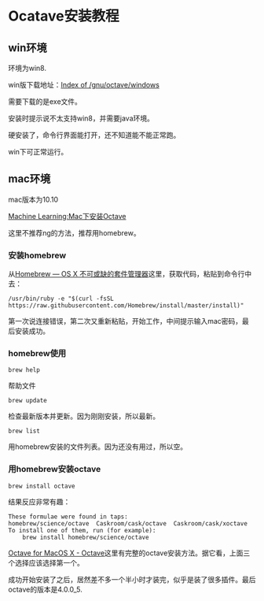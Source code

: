 # Ocatave安装教程  


## win环境  

环境为win8.

win版下载地址：[Index of /gnu/octave/windows](https://ftp.gnu.org/gnu/octave/windows/)  

需要下载的是exe文件。  

安装时提示说不太支持win8，并需要java环境。  

硬安装了，命令行界面能打开，还不知道能不能正常跑。  

win下可正常运行。  

## mac环境  

mac版本为10.10  

[Machine Learning:Mac下安装Octave](http://mooc.guokr.com/note/15825/)  

这里不推荐ng的方法，推荐用homebrew。  

### 安装homebrew  

从[Homebrew — OS X 不可或缺的套件管理器](http://brew.sh/index_zh-cn.html)这里，获取代码，粘贴到命令行中去：  

	/usr/bin/ruby -e "$(curl -fsSL https://raw.githubusercontent.com/Homebrew/install/master/install)"  

第一次说连接错误，第二次又重新粘贴，开始工作，中间提示输入mac密码，最后安装成功。  

### homebrew使用  

	brew help  
帮助文件  

	brew update  
检查最新版本并更新。因为刚刚安装，所以最新。  

	brew list  
用homebrew安装的文件列表。因为还没有用过，所以空。   

### 用homebrew安装octave  

	brew install octave  

结果反应非常有趣：   

	These formulae were found in taps:  
	homebrew/science/octave  Caskroom/cask/octave  Caskroom/cask/xoctave  
	To install one of them, run (for example):  
	    brew install homebrew/science/octave  

[Octave for MacOS X - Octave](http://wiki.octave.org/Octave_for_MacOS_X)这里有完整的octave安装方法。据它看，上面三个选择应该选择第一个。  

成功开始安装了之后，居然差不多一个半小时才装完，似乎是装了很多插件。最后octave的版本是4.0.0_5.
